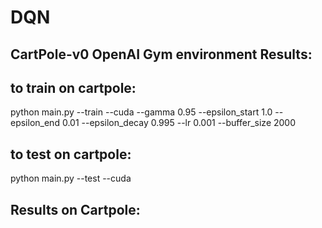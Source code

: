 # DQN

## CartPole-v0 OpenAI Gym environment Results:

to train on cartpole: 
---
python main.py --train --cuda --gamma 0.95 --epsilon_start 1.0 --epsilon_end 0.01 --epsilon_decay 0.995 --lr 0.001 --buffer_size 2000

to test on cartpole:
---
python main.py --test --cuda

Results on Cartpole:
---



